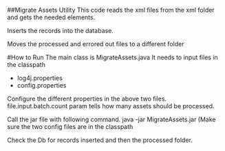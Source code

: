 ##Migrate Assets Utility
This code reads the xml files from the xml folder and gets the needed elements.

Inserts the records into the database.

Moves the processed and errored out files to a different folder

#How to Run
The main class is MigrateAssets.java
It needs to input files in the classpath
- log4j.properties
- config.properties

Configure the different properties in the above two files.
file.input.batch.count param tells how many assets should be processed.

Call the jar file with following command.
java -jar MigrateAssets.jar (Make sure the two config files are in the classpath

Check the Db for records inserted and then the processed folder.